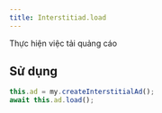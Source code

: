 ```yaml
---
title: Interstitiad.load
---
```


Thực hiện việc tải quảng cáo

## Sử dụng
```js
this.ad = my.createInterstitialAd();
await this.ad.load();
```